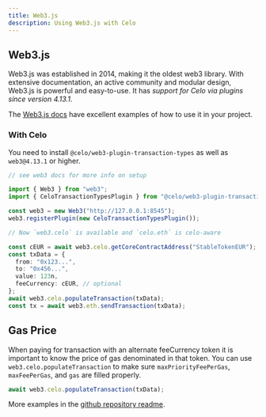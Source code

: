 ```yaml
---
title: Web3.js
description: Using Web3.js with Celo
---
```


## Web3.js

Web3.js was established in 2014, making it the oldest web3 library. With extensive documentation, an active community and modular design, Web3.js is powerful and easy-to-use. It has _support for Celo via plugins since version 4.13.1_.

The [Web3.js docs](https://docs.web3js.org/) have excellent examples of how to use it in your project.

### With Celo

You need to install `@celo/web3-plugin-transaction-types` as well as `web3@4.13.1` or higher.

```ts
// see web3 docs for more info on setup

import { Web3 } from "web3";
import { CeloTransactionTypesPlugin } from "@celo/web3-plugin-transaction-types";

const web3 = new Web3("http://127.0.0.1:8545");
web3.registerPlugin(new CeloTransactionTypesPlugin());

// Now `web3.celo` is available and `celo.eth` is celo-aware

const cEUR = await web3.celo.getCoreContractAddress("StableTokenEUR");
const txData = {
  from: "0x123...",
  to: "0x456...",
  value: 123n,
  feeCurrency: cEUR, // optional
};
await web3.celo.populateTransaction(txData);
const tx = await web3.eth.sendTransaction(txData);
```

## Gas Price

When paying for transaction with an alternate feeCurrency token it is important to know the price of gas denominated in that token. You can use `web3.celo.populateTransaction` to make sure `maxPriorityFeePerGas`, `maxFeePerGas`, and `gas` are filled properly.

```ts
await web3.celo.populateTransaction(txData);
```

More examples in the [github repository readme](https://github.com/celo-org/web3-plugin-transaction-types).
